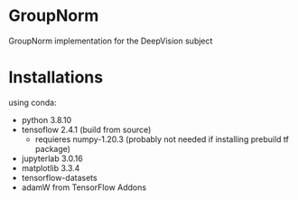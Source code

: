 # GroupNorm
GroupNorm implementation for the DeepVision subject

# Installations

using conda:
- python 3.8.10
- tensoflow 2.4.1 (build from source)
	- requieres numpy-1.20.3 (probably not needed if installing prebuild tf package)
- jupyterlab 3.0.16
- matplotlib 3.3.4
- tensorflow-datasets
- adamW from TensorFlow Addons
